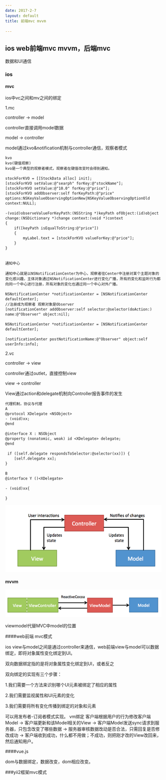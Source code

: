 ```yaml
---
date: 2017-2-7
layout: default
title: 前端mvc mvvm

---
```


## ios web前端mvc mvvm，后端mvc

数据和UI通信

### ios 
#### mvc

ios中vc之间和mv之间的绑定

1.mc

controller -> model 

controller直接调用model数据

model -> controller

model通过kvo&notification机制与controller通信，观察者模式

	kvo
	kvo(键值观察)
	kvo是一个典型的观察者模式，观察者在键值改变时会得到通知。

	stockForKVO = [[StockData alloc] init];  
	[stockForKVO setValue:@"searph" forKey:@"stockName"];
	[stockForKVO setValue:@"10.0" forKey:@"price"];        
	[stockForKVO addObserver:self forKeyPath:@"price" options:NSKeyValueObservingOptionNew|NSKeyValueObservingOptionOld context:NULL];  
  
	-(void)observeValueForKeyPath:(NSString *)keyPath ofObject:(id)object change:(NSDictionary *)change context:(void *)context  
	{  
	    if([keyPath isEqualToString:@"price"])  
	    {  
	        myLabel.text = [stockForKVO valueForKey:@"price"];  
	    }  
	}  


	通知中心
	
	通知中心就是以NSNotificationCenter为中心，观察者往Center中注册对某个主题对象的变化感兴趣，主体对象通过NSNotificationCenter进行变化广播，所有的变化和监听行为都向同一个中心进行注册，所有对象的变化也通过同一个中心对外广播。

	NSNotificationCenter *notificationCenter = [NSNotificationCenter defaultCenter];
    //注册成为观察者 观察对象是Observer 
    [notificationCenter addObserver:self selector:@selector(doAction:) name:@"Observer" object:nil];
    
    NSNotificationCenter *notificationCenter = [NSNotificationCenter defaultCenter];
    
    [notificationCenter postNotificationName:@"Observer" object:self userInfo:info];
    
  
2.vc

controller -> view 

controller通过outlet，直接控制view

view -> controller

View通过action和delegate机制向Controller报告事件的发生


	代理机制，协议与代理
	A
	@protocol XDelegate <NSObject>
	- (void)xx;
	@end
	
	@interface X : NSObject
	@property (nonatomic, weak) id <XDelegate> delegate;
	@end

	 if ([self.delegate respondsToSelector:@selector(xx)]) {
        [self.delegate xx];
    }
    
    B
    @interface Y ()<XDelegate>
    
    - (void)xx{
    
	}

    
![](https://github.com/garydai/garydai.github.com/raw/master/_posts/pic/MVCPattern.png)

#### mvvm

![](https://github.com/garydai/garydai.github.com/raw/master/_posts/pic/MVVM.png)

viewmodel代替MVC中model的位置

####web前端 mvc模式

ios view与model之间是通过controller来通信，web前端view与model可以数据绑定，即将对象属性变化绑定到UI。

双向数据绑定指的是将对象属性变化绑定到UI，或者反之

双向绑定的实现有三个步骤：

1.我们需要一个方法来识别哪个UI元素被绑定了相应的属性 

2.我们需要监视属性和UI元素的变化 

3.我们需要将所有变化传播到绑定的对象和元素

可以用发布者-订阅者模式实现。
vm绑定
客户端根据用户的行为修改客户端Model -> 客户端更新和该Model相关的View -> 客户端Model发送sync请求到服务器，只包含改变了哪些数据 -> 服务器审核数据改动是否合法，只需回复是否修改成功 -> 客户端收到成功，什么都不用做；不成功，则把刚才改的View改回来，然后通知用户。



####vue.js

dom与数据绑定，数据改变，dom相应改变。


###yii2框架mvc模式
